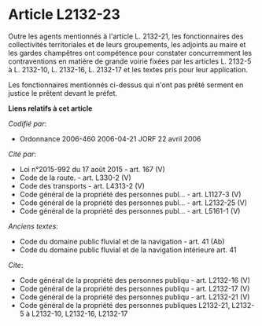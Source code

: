 # Article L2132-23

Outre les agents mentionnés à l'article L. 2132-21, les fonctionnaires des collectivités territoriales et de leurs
groupements, les adjoints au maire et les gardes champêtres ont compétence pour constater concurremment les contraventions en
matière de grande voirie fixées par les articles L. 2132-5 à L. 2132-10, L. 2132-16, L. 2132-17 et les textes pris pour leur
application.

Les fonctionnaires mentionnés ci-dessus qui n'ont pas prêté serment en justice le prêtent devant le préfet.

**Liens relatifs à cet article**

_Codifié par_:

  - Ordonnance 2006-460 2006-04-21 JORF 22 avril 2006

_Cité par_:

  - Loi n°2015-992 du 17 août 2015 - art. 167 (V)
  - Code de la route. - art. L330-2 (V)
  - Code des transports - art. L4313-2 (V)
  - Code général de la propriété des personnes publ... - art. L1127-3 (V)
  - Code général de la propriété des personnes publ... - art. L2132-25 (V)
  - Code général de la propriété des personnes publ... - art. L5161-1 (V)

_Anciens textes_:

  - Code du domaine public fluvial et de la navigation - art. 41 (Ab)
  - Code du domaine public fluvial et de la navigation intérieure art. 41

_Cite_:

  - Code général de la propriété des personnes publiqu - art. L2132-16 (V)
  - Code général de la propriété des personnes publiqu - art. L2132-17 (V)
  - Code général de la propriété des personnes publiqu - art. L2132-21 (V)
  - Code général de la propriété des personnes publiques L2132-21, L2132-5 à L2132-10, L2132-16, L2132-17
